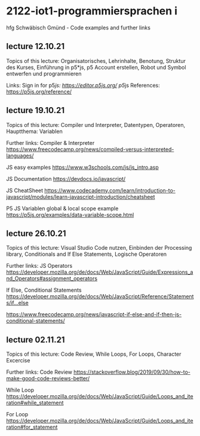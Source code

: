 # 2122-iot1-programmiersprachen i
hfg Schwäbisch Gmünd - Code examples and further links

## lecture 12.10.21
Topics of this lecture:
Organisatorisches, Lehrinhalte, Benotung, Struktur des Kurses, Einführung in p5*js, p5 Account erstellen, Robot und Symbol entwerfen und programmieren

Links:
Sign in for p5*js: https://editor.p5js.org/
p5*js References: https://p5js.org/reference/

## lecture 19.10.21
Topics of this lecture:
Compiler und Interpreter, Datentypen, Operatoren, Hauptthema: Variablen

Further links:
Compiler & Interpreter
https://www.freecodecamp.org/news/compiled-versus-interpreted-languages/

JS easy examples
https://www.w3schools.com/js/js_intro.asp

JS Documentation
https://devdocs.io/javascript/

JS CheatSheet
https://www.codecademy.com/learn/introduction-to-javascript/modules/learn-javascript-introduction/cheatsheet

P5 JS Variablen global & local scope example
https://p5js.org/examples/data-variable-scope.html


## lecture 26.10.21
Topics of this lecture:
Visual Studio Code nutzen, Einbinden der Processing library, Conditionals and If Else Statements, Logische Operatoren

Further links:
JS Operators
https://developer.mozilla.org/de/docs/Web/JavaScript/Guide/Expressions_and_Operators#assignment_operators

If Else, Conditional Statements
https://developer.mozilla.org/de/docs/Web/JavaScript/Reference/Statements/if...else

https://www.freecodecamp.org/news/javascript-if-else-and-if-then-js-conditional-statements/


## lecture 02.11.21
Topics of this lecture: Code Review, While Loops, For Loops, Character Excercise

Further links:
Code Review
https://stackoverflow.blog/2019/09/30/how-to-make-good-code-reviews-better/

While Loop
https://developer.mozilla.org/de/docs/Web/JavaScript/Guide/Loops_and_iteration#while_statement

For Loop
https://developer.mozilla.org/de/docs/Web/JavaScript/Guide/Loops_and_iteration#for_statement
